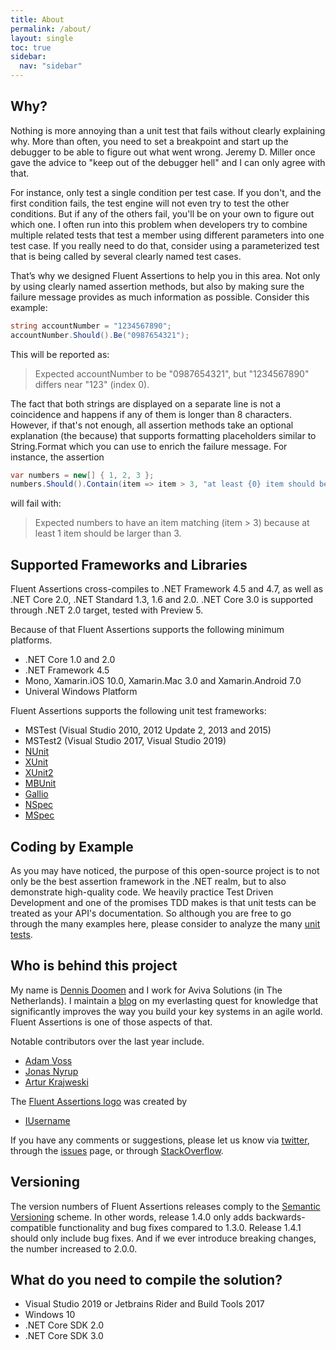 ```yaml
---
title: About
permalink: /about/
layout: single
toc: true
sidebar:
  nav: "sidebar"
---
```


## Why?

Nothing is more annoying than a unit test that fails without clearly explaining why. More than often, you need to set a breakpoint and start up the debugger to be able to figure out what went wrong. Jeremy D. Miller once gave the advice to "keep out of the debugger hell" and I can only agree with that.

For instance, only test a single condition per test case. If you don't, and the first condition fails, the test engine will not even try to test the other conditions. But if any of the others fail, you'll be on your own to figure out which one. I often run into this problem when developers try to combine multiple related tests that test a member using different parameters into one test case. If you really need to do that, consider using a parameterized test that is being called by several clearly named test cases.

That’s why we designed Fluent Assertions to help you in this area. Not only by using clearly named assertion methods, but also by making sure the failure message provides as much information as possible. Consider this example:

```c#
string accountNumber = "1234567890";
accountNumber.Should().Be("0987654321");
```

This will be reported as:

> Expected accountNumber to be
"0987654321", but
"1234567890" differs near "123" (index 0).

The fact that both strings are displayed on a separate line is not a coincidence and happens if any of them is longer than 8 characters. However, if that's not enough, all assertion methods take an optional explanation (the because) that supports formatting placeholders similar to String.Format which you can use to enrich the failure message. For instance, the assertion

```c#
var numbers = new[] { 1, 2, 3 };
numbers.Should().Contain(item => item > 3, "at least {0} item should be larger than 3", 1);
```

will fail with:

> Expected numbers to have an item matching (item > 3) because at least 1 item should be larger than 3.

## Supported Frameworks and Libraries

Fluent Assertions cross-compiles to .NET Framework 4.5 and 4.7, as well as .NET Core 2.0, .NET Standard 1.3, 1.6 and 2.0.
.NET Core 3.0 is supported through .NET 2.0 target, tested with Preview 5.

Because of that Fluent Assertions supports the following minimum platforms.
*   .NET Core 1.0 and 2.0
*   .NET Framework 4.5
*   Mono, Xamarin.iOS 10.0, Xamarin.Mac 3.0 and Xamarin.Android 7.0
*   Univeral Windows Platform

Fluent Assertions supports the following unit test frameworks:

*   MSTest (Visual Studio 2010, 2012 Update 2, 2013 and 2015)
*   MSTest2 (Visual Studio 2017, Visual Studio 2019)
*   [NUnit](http://www.nunit.org/)
*   [XUnit](http://xunit.codeplex.com/)
*   [XUnit2](https://github.com/xunit/xunit/releases)
*   [MBUnit](http://code.google.com/p/mb-unit/)
*   [Gallio](http://code.google.com/p/mb-unit/)
*   [NSpec](http://nspec.org/)
*   [MSpec](https://github.com/machine/machine.specifications)

## Coding by Example ##
As you may have noticed, the purpose of this open-source project is to not only be the best assertion framework in the .NET realm, but to also demonstrate high-quality code.
We heavily practice Test Driven Development and one of the promises TDD makes is that unit tests can be treated as your API's documentation.
So although you are free to go through the many examples here, please consider to analyze the many [unit tests](https://github.com/fluentassertions/fluentassertions/tree/master/Tests/Shared.Specs).

## Who is behind this project

My name is [Dennis Doomen](https://twitter.com/ddoomen) and I work for Aviva Solutions (in The Netherlands). I maintain a [blog](http://www.continuousimprover.com/) on my everlasting quest for knowledge that significantly improves the way you build your key systems in an agile world. Fluent Assertions is one of those aspects of that.

Notable contributors over the last year include.

* [Adam Voss](https://github.com/adamvoss)
* [Jonas Nyrup](https://github.com/jnyrup)
* [Artur Krajweski](https://github.com/krajek)

The [Fluent Assertions logo](./logo/fluent_assertions.svg) was created by

* [IUsername](https://github.com/IUsername)

If you have any comments or suggestions, please let us know via [twitter](https://twitter.com/search?q=fluentassertions&src=typd), through the [issues](https://github.com/dennisdoomen/FluentAssertions/issues) page, or through [StackOverflow](http://stackoverflow.com/questions/tagged/fluent-assertions).

## Versioning

The version numbers of Fluent Assertions releases comply to the [Semantic Versioning](http://semver.org/) scheme. In other words, release 1.4.0 only adds backwards-compatible functionality and bug fixes compared to 1.3.0. Release 1.4.1 should only include bug fixes. And if we ever introduce breaking changes, the number increased to 2.0.0.

## What do you need to compile the solution?

* Visual Studio 2019 or Jetbrains Rider and Build Tools 2017
* Windows 10
* .NET Core SDK 2.0
* .NET Core SDK 3.0
